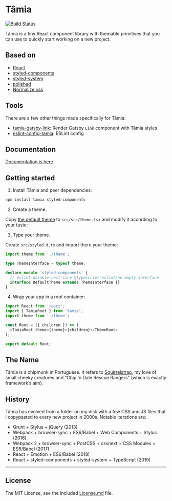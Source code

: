 # Tâmia

[![Build Status](https://travis-ci.org/tamiadev/tamia.png)](https://travis-ci.org/tamiadev/tamia)

Tâmia is a tiny React component library with themable primitives that you can use to quickly start working on a new project.

## Based on

- [React](https://reactjs.org/)
- [styled-components](https://www.styled-components.com/)
- [styled-system](https://styled-system.com/)
- [polished](https://polished.js.org/)
- [Normalize.css](https://necolas.github.io/normalize.css/)

## Tools

There are a few other things made specifically for Tâmia:

- [tamia-gatsby-link](https://github.com/tamiadev/tamia-gatsby-link): Render Gatsby `Link` component with Tâmia styles
- [eslint-config-tamia](https://github.com/tamiadev/eslint-config-tamia): ESLint config

## Documentation

[Documentation is here](https://tamiadev.github.io/tamia/).

## Getting started

1. Install Tâmia and peer dependencies:

```bash
npm install tamia styled-components
```

2. Create a theme.

Copy [the default theme](https://github.com/tamiadev/tamia/blob/master/src/theme.tsx) to `src/src/theme.tsx` and modify it according to your taste:

3. Type your theme.

Create `src/styled.d.ts` and import there your theme:

```ts
import theme from './theme';

type ThemeInterface = typeof theme;

declare module 'styled-components' {
  // eslint-disable-next-line @typescript-eslint/no-empty-interface
  interface DefaultTheme extends ThemeInterface {}
}
```

4. Wrap your app in a root container:

```js static
import React from 'react';
import { TamiaRoot } from 'tamia';
import theme from './theme';

const Root = ({ children }) => (
  <TamiaRoot theme={theme}>{children}</ThemeRoot>
);

export default Root;
```

## The Name

Tâmia is a chipmunk in Portuguese. It refers to [Squirrelstrap](https://github.com/sapegin/squirrelstrap), my love of small cheeky creatures and “Chip ’n Dale Rescue Rangers” (which is exactly framework’s aim).

## History

Tâmia has evolved from a folder on my disk with a few CSS and JS files that I copypasted to every new project in 2000s. Notable iterations are:

- Grunt + Stylus + jQuery (2013)
- Webpack + browser-sync + ES6/Babel + Web Components + Stylus (2016)
- Webpack 2 + browser-sync + PostCSS + cssnext + CSS Modules + ES6/Babel (2017)
- React + Emotion + ES6/Babel (2018)
- React + styled-components + styled-system + TypeScript (2019)

---

## License

The MIT License, see the included [License.md](License.md) file.
